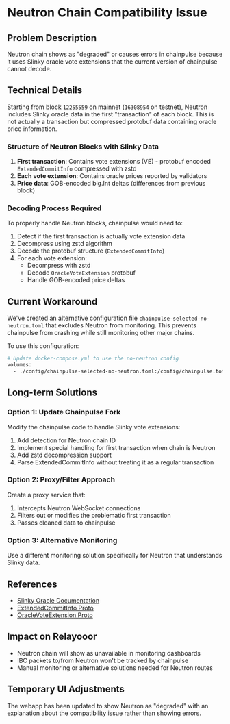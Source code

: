 # Neutron Chain Compatibility Issue

## Problem Description

Neutron chain shows as "degraded" or causes errors in chainpulse because it uses Slinky oracle vote extensions that the current version of chainpulse cannot decode.

## Technical Details

Starting from block `12255559` on mainnet (`16308954` on testnet), Neutron includes Slinky oracle data in the first "transaction" of each block. This is not actually a transaction but compressed protobuf data containing oracle price information.

### Structure of Neutron Blocks with Slinky Data

1. **First transaction**: Contains vote extensions (VE) - protobuf encoded `ExtendedCommitInfo` compressed with zstd
2. **Each vote extension**: Contains oracle prices reported by validators
3. **Price data**: GOB-encoded big.Int deltas (differences from previous block)

### Decoding Process Required

To properly handle Neutron blocks, chainpulse would need to:

1. Detect if the first transaction is actually vote extension data
2. Decompress using zstd algorithm
3. Decode the protobuf structure (`ExtendedCommitInfo`)
4. For each vote extension:
   - Decompress with zstd
   - Decode `OracleVoteExtension` protobuf
   - Handle GOB-encoded price deltas

## Current Workaround

We've created an alternative configuration file `chainpulse-selected-no-neutron.toml` that excludes Neutron from monitoring. This prevents chainpulse from crashing while still monitoring other major chains.

To use this configuration:

```bash
# Update docker-compose.yml to use the no-neutron config
volumes:
  - ./config/chainpulse-selected-no-neutron.toml:/config/chainpulse.toml:ro
```

## Long-term Solutions

### Option 1: Update Chainpulse Fork

Modify the chainpulse code to handle Slinky vote extensions:

1. Add detection for Neutron chain ID
2. Implement special handling for first transaction when chain is Neutron
3. Add zstd decompression support
4. Parse ExtendedCommitInfo without treating it as a regular transaction

### Option 2: Proxy/Filter Approach

Create a proxy service that:
1. Intercepts Neutron WebSocket connections
2. Filters out or modifies the problematic first transaction
3. Passes cleaned data to chainpulse

### Option 3: Alternative Monitoring

Use a different monitoring solution specifically for Neutron that understands Slinky data.

## References

- [Slinky Oracle Documentation](https://github.com/skip-mev/connect)
- [ExtendedCommitInfo Proto](https://github.com/cometbft/cometbft/blob/e1b4453baf0af6487ad187c7f17dc50517126673/proto/tendermint/abci/types.proto#L379)
- [OracleVoteExtension Proto](https://github.com/skip-mev/connect/blob/fc1f860af86ee873253bb9471a01831be5f319bc/proto/connect/abci/v2/vote_extensions.proto#L7)

## Impact on Relayooor

- Neutron chain will show as unavailable in monitoring dashboards
- IBC packets to/from Neutron won't be tracked by chainpulse
- Manual monitoring or alternative solutions needed for Neutron routes

## Temporary UI Adjustments

The webapp has been updated to show Neutron as "degraded" with an explanation about the compatibility issue rather than showing errors.